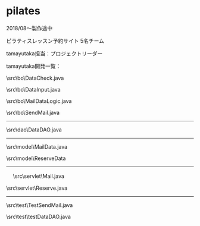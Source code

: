 # pilates
2018/08～製作途中

ピラティスレッスン予約サイト
5名チーム

tamayutaka担当：プロジェクトリーダー

tamayutaka開発一覧：

\src\bo\DataCheck.java

\src\bo\DataInput.java

\src\bo\MailDataLogic.java

\src\bo\SendMail.java

---------------------------

\src\dao\DataDAO.java

---------------------------

\src\model\MailData.java

\src\model\ReserveData

---------------------------
　
\src\servlet\Mail.java

\src\servlet\Reserve.java

---------------------------

\src\test\TestSendMail.java

\src\test\testDataDAO.java
